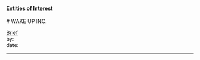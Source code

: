 #### [Entities of Interest](/list.html)
<link rel="stylesheet" type="text/css" href="../../assets/style.css">
# WAKE UP INC.

[comment]: <> (Add/Remove information below as you want)
[comment]: <> (Markdown cheatsheet: https://github.com/adam-p/markdown-here/wiki/Markdown-Cheatsheet)
[Brief](Brief.md)  
by:  
date:  

---
[comment]: <> (Add your content here)